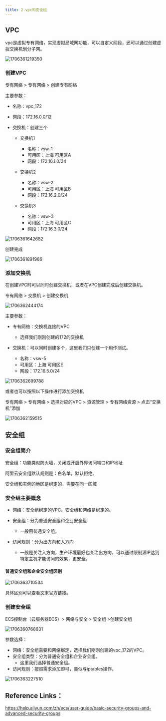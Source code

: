 ```yaml
---
title: 2.vpc和安全组
---
```

## VPC

vpc是虚拟专有网络，实现虚拟局域网功能，可以自定义网段，还可以通过创建虚拟交换机划分子网。

![1706361219350](images/1706361219350.png)

### 创建VPC

专有网络 > 专有网络 > 创建专有网络

主要参数：

* 名称：vpc_172
* 网段：172.16.0.0/12
* 交换机：创建三个

  * 交换机1

    * 名称：vsw-1
    * 可用区：上海 可用区A
    * 网段：172.16.1.0/24
  * 交换机2

    * 名称：vsw-2
    * 可用区：上海 可用区B
    * 网段：172.16.2.0/24
  * 交换机3

    * 名称：vsw-3
    * 可用区：上海 可用区C
    * 网段：172.16.3.0/24

![1706361642682](images/1706361642682.png)

创建完成

![1706361891986](images/1706361891986.png)

### 添加交换机

在创建VPC时可以同时创建交换机，或者在VPC创建完成后创建交换机。

专有网络 > 交换机 > 创建交换机

![1706362444174](images/1706362444174.png)

主要参数：

* 专有网络：交换机连接的VPC

  * 选择我们刚刚创建的172的交换机
* 交换机：可以同时创建多个，这里我们只创建一个用作测试。

  * 名称：vsw-5
  * 可用区：上海 可用区E
  * 网段：172.16.5.0/24

![1706362699788](images/1706362699788.png)

或者也可以按照以下操作进行添加交换机

专有网络 > 专有网络 > 选择对应的VPC > 资源管理 > 专有网络资源 > 点击“交换机”添加

![1706362159515](images/1706362159515.png)

## 安全组

### 安全组简介

安全组：功能类似防火墙，关闭或开启外界访问端口和IP地址

阿里云安全组默认规则是：白名单，默认拒绝。

安全组和实例的地区是绑定的，需要在同一区域

### 安全组主要概念

* 网络：安全组绑定的VPC。安全组和网络是绑定的。
* 安全组：分为普通安全组和企业安全组

  * 一般用普通安全组。
* 访问规则：分为出方向和入方向

  * 一般是关注入方向，生产环境最好也关注出方向，可以通过限制源IP达到特定主机才能访问的效果，更安全。

#### 普通安全组和企业安全组区别

![1706363710534](images/1706363710534.png)

具体区别可以查看文末官方链接。

### 创建安全组

ECS控制台（云服务器ECS）> 网络与安全 > 安全组 >创建安全组

![1706360768631](https://vscode-remote+ssh-002dremote-002b192-002e168-002e123-002e132.vscode-resource.vscode-cdn.net/data/app/gitrepo/docusaurus/docs/04.virtualization/04.aliyun/images/1706360768631.png)

参数选择：

* 网络：安全组需要和网络绑定，选择我们刚刚创建的vpc_172的VPC。
* 安全组类型：分为普通安全组和企业安全组。
  * 这里我们选择普通安全组。
* 访问规则：按照需求添加即可，类似与iptables操作。

![1706363227510](images/1706363227510.png)

## Reference Links：

https://help.aliyun.com/zh/ecs/user-guide/basic-security-groups-and-advanced-security-groups
